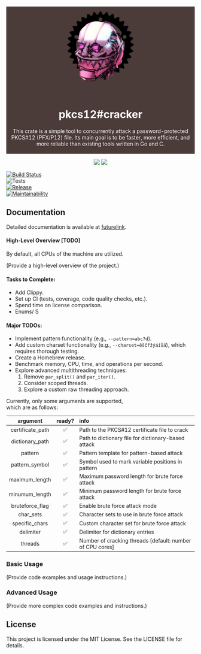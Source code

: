 <div align="center">
<table>
  <tr>
    <td bgcolor="#4B3B39">
      <div align="center">

  <picture>
    <img src="img/mekus.png" alt="Mekus">
  </picture>
        <h1 style="color:white">pkcs12#cracker</h1>
        <p style="color:white">This crate is a simple tool to concurrently attack a password-protected PKCS#12 (PFX/P12) file. Its main goal is to be faster, more efficient, and more reliable than existing tools written in Go and C.</p>
      </div>
    </td>
  </tr>
</table>
</div>

<p align="center">
<a href="https://www.rust-lang.org"><img src="https://img.shields.io/badge/built_with-Rust-dca282.svg?logo=rust" /></a>
<a href="http://makeapullrequest.com"><img src="https://img.shields.io/badge/PRs-welcome-brightgreen.svg?style=flat-square" /></a>
</p>



[![Build Status](https://travis-ci.com/username/repo.svg?branch=master)](https://travis-ci.com/username/repo)  
![Tests](https://github.com/wowinter13/finance_rb/actions/workflows/tests.yml/badge.svg)  
[![Release](https://img.shields.io/github/v/release/wowinter13/finance_rb.svg?style=flat-square)](https://github.com/wowinter13/finance_rb/releases)  
[![Maintainability](https://api.codeclimate.com/v1/badges/bbca82ad7815794c6718/maintainability)](https://codeclimate.com/github/wowinter13/finance_rb/maintainability)


## Documentation

Detailed documentation is available at [futurelink](https://google.com).


#### High-Level Overview [TODO]

By default, all CPUs of the machine are utilized.

(Provide a high-level overview of the project.)

#### Tasks to Complete:
- Add Clippy.
- Set up CI (tests, coverage, code quality checks, etc.).
- Spend time on license comparison.
- Enums/ S

#### Major TODOs:
- Implement pattern functionality (e.g., `--pattern=abc?d`).
- Add custom charset functionality (e.g., `--charset=ěščřžýáíůä`), which requires thorough testing.
- Create a Homebrew release.
- Benchmark memory, CPU, time, and operations per second.
- Explore advanced multithreading techniques:
  1. Remove `par_split()` and `par_iter()`.
  2. Consider scoped threads.
  3. Explore a custom raw threading approach.




Currently, only some arguments are supported,  
which are as follows:  

| argument     | ready?   | info|
|:------------------------:    |:------------------:  | :------------------|
| certificate_path                           |   ✅    |   Path to the PKCS#12 certificate file to crack|
| dictionary_path                         |   ✅   |   Path to dictionary file for dictionary-based attack|
| pattern                          |    ✅   |   Pattern template for pattern-based attack|
| pattern_symbol                         |    ✅   |   Symbol used to mark variable positions in pattern|
| maximum_length                         |    ✅   |    Maximum password length for brute force attack|
| minumum_length                           |  ✅    |   Minimum password length for brute force attack|
| bruteforce_flag                         |  ✅  |    Enable brute force attack mode|
| char_sets                          |    ✅   |    Character sets to use in brute force attack|
| specific_chars                          |   ✅  |   Custom character set for brute force attack|
| delimiter                         |  ✅    |    Delimiter for dictionary entries|
| threads                         |    ✅   |    Number of cracking threads [default: number of CPU cores]|

### Basic Usage

(Provide code examples and usage instructions.)

### Advanced Usage

(Provide more complex code examples and instructions.)

## License

This project is licensed under the MIT License. See the LICENSE file for details.
